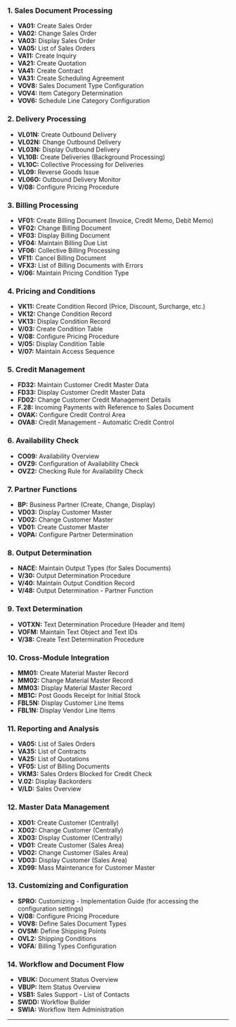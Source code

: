 ### **1. Sales Document Processing**
- **VA01:** Create Sales Order
- **VA02:** Change Sales Order
- **VA03:** Display Sales Order
- **VA05:** List of Sales Orders
- **VA11:** Create Inquiry
- **VA21:** Create Quotation
- **VA41:** Create Contract
- **VA31:** Create Scheduling Agreement
- **VOV8:** Sales Document Type Configuration
- **VOV4:** Item Category Determination
- **VOV6:** Schedule Line Category Configuration

### **2. Delivery Processing**
- **VL01N:** Create Outbound Delivery
- **VL02N:** Change Outbound Delivery
- **VL03N:** Display Outbound Delivery
- **VL10B:** Create Deliveries (Background Processing)
- **VL10C:** Collective Processing for Deliveries
- **VL09:** Reverse Goods Issue
- **VL06O:** Outbound Delivery Monitor
- **V/08:** Configure Pricing Procedure

### **3. Billing Processing**
- **VF01:** Create Billing Document (Invoice, Credit Memo, Debit Memo)
- **VF02:** Change Billing Document
- **VF03:** Display Billing Document
- **VF04:** Maintain Billing Due List
- **VF06:** Collective Billing Processing
- **VF11:** Cancel Billing Document
- **VFX3:** List of Billing Documents with Errors
- **V/06:** Maintain Pricing Condition Type

### **4. Pricing and Conditions**
- **VK11:** Create Condition Record (Price, Discount, Surcharge, etc.)
- **VK12:** Change Condition Record
- **VK13:** Display Condition Record
- **V/03:** Create Condition Table
- **V/08:** Configure Pricing Procedure
- **V/05:** Display Condition Table
- **V/07:** Maintain Access Sequence

### **5. Credit Management**
- **FD32:** Maintain Customer Credit Master Data
- **FD33:** Display Customer Credit Master Data
- **FD02:** Change Customer Credit Management Details
- **F.28:** Incoming Payments with Reference to Sales Document
- **OVAK:** Configure Credit Control Area
- **OVA8:** Credit Management - Automatic Credit Control

### **6. Availability Check**
- **CO09:** Availability Overview
- **OVZ9:** Configuration of Availability Check
- **OVZ2:** Checking Rule for Availability Check

### **7. Partner Functions**
- **BP:** Business Partner (Create, Change, Display)
- **VD03:** Display Customer Master
- **VD02:** Change Customer Master
- **VD01:** Create Customer Master
- **VOPA:** Configure Partner Determination

### **8. Output Determination**
- **NACE:** Maintain Output Types (for Sales Documents)
- **V/30:** Output Determination Procedure
- **V/40:** Maintain Output Condition Record
- **V/48:** Output Determination - Partner Function

### **9. Text Determination**
- **VOTXN:** Text Determination Procedure (Header and Item)
- **VOFM:** Maintain Text Object and Text IDs
- **V/38:** Create Text Determination Procedure

### **10. Cross-Module Integration**
- **MM01:** Create Material Master Record
- **MM02:** Change Material Master Record
- **MM03:** Display Material Master Record
- **MB1C:** Post Goods Receipt for Initial Stock
- **FBL5N:** Display Customer Line Items
- **FBL1N:** Display Vendor Line Items

### **11. Reporting and Analysis**
- **VA05:** List of Sales Orders
- **VA35:** List of Contracts
- **VA25:** List of Quotations
- **VF05:** List of Billing Documents
- **VKM3:** Sales Orders Blocked for Credit Check
- **V.02:** Display Backorders
- **V/LD:** Sales Overview

### **12. Master Data Management**
- **XD01:** Create Customer (Centrally)
- **XD02:** Change Customer (Centrally)
- **XD03:** Display Customer (Centrally)
- **VD01:** Create Customer (Sales Area)
- **VD02:** Change Customer (Sales Area)
- **VD03:** Display Customer (Sales Area)
- **XD99:** Mass Maintenance for Customer Master

### **13. Customizing and Configuration**
- **SPRO:** Customizing - Implementation Guide (for accessing the configuration settings)
- **V/08:** Configure Pricing Procedure
- **VOV8:** Define Sales Document Types
- **OVSM:** Define Shipping Points
- **OVL2:** Shipping Conditions
- **VOFA:** Billing Types Configuration

### **14. Workflow and Document Flow**
- **VBUK:** Document Status Overview
- **VBUP:** Item Status Overview
- **VSB1:** Sales Support - List of Contacts
- **SWDD:** Workflow Builder
- **SWIA:** Workflow Item Administration

---
